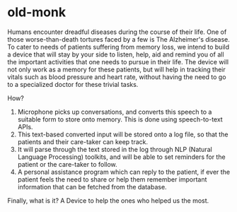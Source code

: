 # old-monk
Humans encounter dreadful diseases during the course of their life. One of those worse-than-death tortures faced by a few is
The Alzheimer's disease. To cater to needs of patients suffering from memory loss, we intend to build a device that will stay by your side to listen, help, aid and remind you of all the important activities that one needs to pursue in their life. The device will not only work as a memory for these patients, but will help in tracking their vitals such as blood pressure and heart rate, without having the need to go to a specialized doctor for these trivial tasks.

How?
1) Microphone picks up conversations, and converts this speech to a suitable form to store onto memory. This is done using
speech-to-text APIs.
2) This text-based converted input will be stored onto a log file, so that the patients and their care-taker can keep track.
3) It will parse through the text stored in the log through NLP (Natural Language Processing) toolkits, and will be able to
set reminders for the patient or the care-taker to follow. 
4) A personal assistance program which can reply to the patient, if ever the patient feels the need to share or help them remember important information that can be fetched from the database.

Finally, what is it?
A Device to help the ones who helped us the most.
